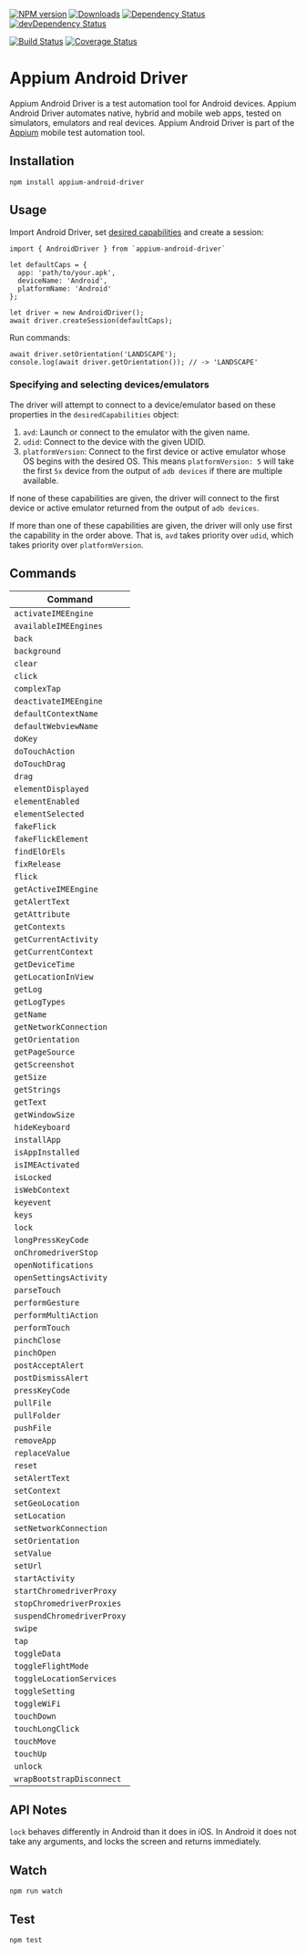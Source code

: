 [![NPM version](http://img.shields.io/npm/v/appium-android-driver.svg)](https://npmjs.org/package/appium-android-driver)
[![Downloads](http://img.shields.io/npm/dm/appium-android-driver.svg)](https://npmjs.org/package/appium-android-driver)
[![Dependency Status](https://david-dm.org/appium/appium-android-driver.svg)](https://david-dm.org/appium/appium-android-driver)
[![devDependency Status](https://david-dm.org/appium/appium-android-driver/dev-status.svg)](https://david-dm.org/appium/appium-android-driver#info=devDependencies)

[![Build Status](https://travis-ci.org/appium/appium-android-driver.svg?branch=master)](https://travis-ci.org/appium/appium-android-driver)
[![Coverage Status](https://coveralls.io/repos/appium/appium-android-driver/badge.svg?branch=master)](https://coveralls.io/r/appium/appium-android-driver?branch=master)

# Appium Android Driver

Appium Android Driver is a test automation tool for Android devices. Appium Android Driver automates native, hybrid and mobile web apps, tested on simulators, emulators and real devices. Appium Android Driver is part of the [Appium](https://github.com/appium/appium) mobile test automation tool.

## Installation
```
npm install appium-android-driver
```

## Usage
Import Android Driver, set [desired capabilities](http://appium.io/slate/en/1.5/?javascript#appium-server-capabilities) and create a session:

```
import { AndroidDriver } from `appium-android-driver`

let defaultCaps = {
  app: 'path/to/your.apk',
  deviceName: 'Android',
  platformName: 'Android'
};

let driver = new AndroidDriver();
await driver.createSession(defaultCaps);
```
Run commands:
```
await driver.setOrientation('LANDSCAPE');
console.log(await driver.getOrientation()); // -> 'LANDSCAPE'
```

### Specifying and selecting devices/emulators
The driver will attempt to connect to a device/emulator based on these properties in the `desiredCapabilities` object:

1. `avd`: Launch or connect to the emulator with the given name.
1. `udid`: Connect to the device with the given UDID.
1. `platformVersion`: Connect to the first device or active emulator whose OS begins with the desired OS. This means `platformVersion: 5` will take the first `5x` device from the output of `adb devices` if there are multiple available.

If none of these capabilities are given, the driver will connect to the first device or active emulator returned from the output of `adb devices`.

If more than one of these capabilities are given, the driver will only use first the capability in the order above. That is, `avd` takes priority over `udid`, which takes priority over `platformVersion`.

## Commands
|          Command           |
|----------------------------|
| `activateIMEEngine`        |
| `availableIMEEngines`      |
| `back`                     |
| `background`               |
| `clear`                    |
| `click`                    |
| `complexTap`               |
| `deactivateIMEEngine`      |
| `defaultContextName`       |
| `defaultWebviewName`       |
| `doKey`                    |
| `doTouchAction`            |
| `doTouchDrag`              |
| `drag`                     |
| `elementDisplayed`         |
| `elementEnabled`           |
| `elementSelected`          |
| `fakeFlick`                |
| `fakeFlickElement`         |
| `findElOrEls`              |
| `fixRelease`               |
| `flick`                    |
| `getActiveIMEEngine`       |
| `getAlertText`             |
| `getAttribute`             |
| `getContexts`              |
| `getCurrentActivity`       |
| `getCurrentContext`        |
| `getDeviceTime`            |
| `getLocationInView`        |
| `getLog`                   |
| `getLogTypes`              |
| `getName`                  |
| `getNetworkConnection`     |
| `getOrientation`           |
| `getPageSource`            |
| `getScreenshot`            |
| `getSize`                  |
| `getStrings`               |
| `getText`                  |
| `getWindowSize`            |
| `hideKeyboard`             |
| `installApp`               |
| `isAppInstalled`           |
| `isIMEActivated`           |
| `isLocked`                 |
| `isWebContext`             |
| `keyevent`                 |
| `keys`                     |
| `lock`                     |
| `longPressKeyCode`         |
| `onChromedriverStop`       |
| `openNotifications`        |
| `openSettingsActivity`     |
| `parseTouch`               |
| `performGesture`           |
| `performMultiAction`       |
| `performTouch`             |
| `pinchClose`               |
| `pinchOpen`                |
| `postAcceptAlert`          |
| `postDismissAlert`         |
| `pressKeyCode`             |
| `pullFile`                 |
| `pullFolder`               |
| `pushFile`                 |
| `removeApp`                |
| `replaceValue`             |
| `reset`                    |
| `setAlertText`             |
| `setContext`               |
| `setGeoLocation`           |
| `setLocation`              |
| `setNetworkConnection`     |
| `setOrientation`           |
| `setValue`                 |
| `setUrl`                   |
| `startActivity`            |
| `startChromedriverProxy`   |
| `stopChromedriverProxies`  |
| `suspendChromedriverProxy` |
| `swipe`                    |
| `tap`                      |
| `toggleData`               |
| `toggleFlightMode`         |
| `toggleLocationServices`   |
| `toggleSetting`            |
| `toggleWiFi`               |
| `touchDown`                |
| `touchLongClick`           |
| `touchMove`                |
| `touchUp`                  |
| `unlock`                   |
| `wrapBootstrapDisconnect`  |


## API Notes

`lock` behaves differently in Android than it does in iOS. In Android it does not take any arguments, and locks the screen and returns immediately.


## Watch

```
npm run watch
```

## Test

```
npm test
```
